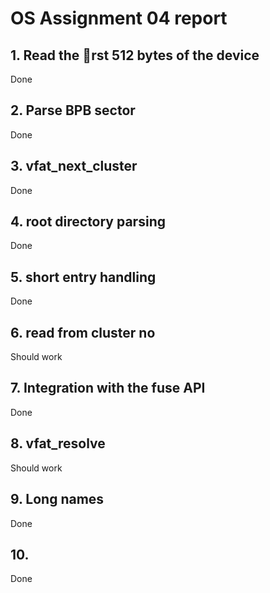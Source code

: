 # OS Assignment 04 report

## 1. Read the rst 512 bytes of the device
Done

## 2. Parse BPB sector
Done

## 3. vfat_next_cluster
Done

## 4.  root directory parsing
Done

## 5.   short  entry  handling
Done

## 6. read from cluster no
Should work

## 7. Integration with the fuse API
Done

## 8. vfat_resolve
Should work

## 9. Long names
Done

## 10.
Done
